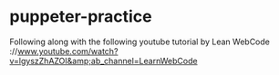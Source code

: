 # puppeter-practice
Following along with the following youtube tutorial by Lean WebCode ://www.youtube.com/watch?v=lgyszZhAZOI&amp;ab_channel=LearnWebCode
